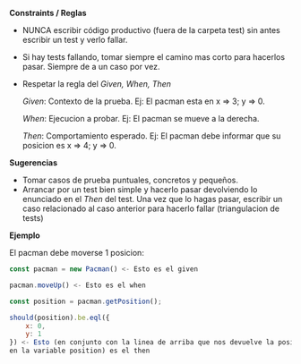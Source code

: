 **Constraints / Reglas**
- NUNCA escribir código productivo (fuera de la carpeta test) sin antes
escribir un test y verlo fallar.
- Si hay tests fallando, tomar siempre el camino mas corto para hacerlos 
pasar. Siempre de a un caso por vez.
- Respetar la regla del *Given, When, Then*

    *Given*: Contexto de la prueba. Ej: El pacman esta en x => 3; y => 0.
    
    *When*: Ejecucion a probar. Ej: El pacman se mueve a la derecha.
    
    *Then*: Comportamiento esperado. Ej: El pacman debe informar que su posicion es 
    x => 4; y => 0.

**Sugerencias**
- Tomar casos de prueba puntuales, concretos y pequeños.
- Arrancar por un test bien simple y hacerlo pasar devolviendo lo enunciado en el *Then* del 
test. 
Una vez que lo hagas pasar, escribir un caso relacionado al caso anterior para hacerlo 
fallar (triangulacion de tests)

**Ejemplo**

El pacman debe moverse 1 posicion:
```javascript
const pacman = new Pacman() <- Esto es el given

pacman.moveUp() <- Esto es el when

const position = pacman.getPosition();

should(position).be.eql({
    x: 0,
    y: 1
}) <- Esto (en conjunto con la linea de arriba que nos devuelve la posicion y la guarda 
en la variable position) es el then
```
